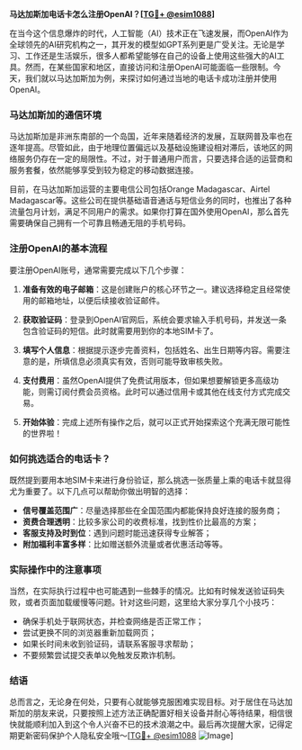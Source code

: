 **马达加斯加电话卡怎么注册OpenAI？[[TG💪+ @esim1088](https://t.me/s/esim1088)]**

在当今这个信息爆炸的时代，人工智能（AI）技术正在飞速发展，而OpenAI作为全球领先的AI研究机构之一，其开发的模型如GPT系列更是广受关注。无论是学习、工作还是生活娱乐，很多人都希望能够在自己的设备上使用这些强大的AI工具。然而，在某些国家和地区，直接访问和注册OpenAI可能面临一些限制。今天，我们就以马达加斯加为例，来探讨如何通过当地的电话卡成功注册并使用OpenAI。

### 马达加斯加的通信环境

马达加斯加是非洲东南部的一个岛国，近年来随着经济的发展，互联网普及率也在逐年提高。尽管如此，由于地理位置偏远以及基础设施建设相对滞后，该地区的网络服务仍存在一定的局限性。不过，对于普通用户而言，只要选择合适的运营商和服务套餐，依然能够享受到较为稳定的移动数据连接。

目前，在马达加斯加运营的主要电信公司包括Orange Madagascar、Airtel Madagascar等。这些公司在提供基础语音通话与短信业务的同时，也推出了各种流量包月计划，满足不同用户的需求。如果你打算在国外使用OpenAI，那么首先需要确保自己拥有一个可靠且畅通无阻的手机号码。

### 注册OpenAI的基本流程

要注册OpenAI账号，通常需要完成以下几个步骤：

1. **准备有效的电子邮箱**：这是创建账户的核心环节之一。建议选择稳定且经常使用的邮箱地址，以便后续接收验证邮件。
   
2. **获取验证码**：登录到OpenAI官网后，系统会要求输入手机号码，并发送一条包含验证码的短信。此时就需要用到你的本地SIM卡了。

3. **填写个人信息**：根据提示逐步完善资料，包括姓名、出生日期等内容。需要注意的是，所填信息必须真实有效，否则可能导致审核失败。

4. **支付费用**：虽然OpenAI提供了免费试用版本，但如果想要解锁更多高级功能，则需订阅付费会员资格。此时可以通过信用卡或其他在线支付方式完成交易。

5. **开始体验**：完成上述所有操作之后，就可以正式开始探索这个充满无限可能性的世界啦！

### 如何挑选适合的电话卡？

既然提到要用本地SIM卡来进行身份验证，那么挑选一张质量上乘的电话卡就显得尤为重要了。以下几点可以帮助你做出明智的选择：

- **信号覆盖范围广**：尽量选择那些在全国范围内都能保持良好连接的服务商；
- **资费合理透明**：比较多家公司的收费标准，找到性价比最高的方案；
- **客服支持及时到位**：遇到问题时能迅速获得专业解答；
- **附加福利丰富多样**：比如赠送额外流量或者优惠活动等等。

### 实际操作中的注意事项

当然，在实际执行过程中也可能遇到一些棘手的情况。比如有时候发送验证码失败，或者页面加载缓慢等问题。针对这些问题，这里给大家分享几个小技巧：

- 确保手机处于联网状态，并检查网络是否正常工作；
- 尝试更换不同的浏览器重新加载网页；
- 如果长时间未收到验证码，请联系客服寻求帮助；
- 不要频繁尝试提交表单以免触发反欺诈机制。

### 结语

总而言之，无论身在何处，只要有心就能够克服困难实现目标。对于居住在马达加斯加的朋友来说，只要按照上述方法正确配置好相关设备并耐心等待结果，相信很快就能顺利加入到这个令人兴奋不已的技术浪潮之中。最后再次提醒大家，记得定期更新密码保护个人隐私安全哦～[[TG💪+ @esim1088](https://t.me/s/esim1088) ![Image](https://i.postimg.cc/4NQfJmqS/Snipaste-2025-05-13-00-14-12.png)]